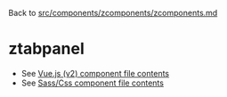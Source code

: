 Back to [src/components/zcomponents/zcomponents.md](../../zcomponents.md)

# ztabpanel

 - See [Vue.js (v2) component file contents](./ztabpanel.vue)
 - See [Sass/Css component file contents](./ztabpanel.scss)
